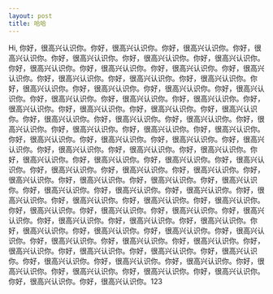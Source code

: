 ```yaml
---
layout: post
title: 哈哈
---
```


Hi,
你好，很高兴认识你。你好，很高兴认识你。你好，很高兴认识你。你好，很高兴认识你。你好，很高兴认识你。你好，很高兴认识你。你好，很高兴认识你。你好，很高兴认识你。你好，很高兴认识你。你好，很高兴认识你。你好，很高兴认识你。你好，很高兴认识你。你好，很高兴认识你。你好，很高兴认识你。你好，很高兴认识你。你好，很高兴认识你。你好，很高兴认识你。你好，很高兴认识你。你好，很高兴认识你。你好，很高兴认识你。你好，很高兴认识你。你好，很高兴认识你。你好，很高兴认识你。你好，很高兴认识你。你好，很高兴认识你。你好，很高兴认识你。你好，很高兴认识你。你好，很高兴认识你。你好，很高兴认识你。你好，很高兴认识你。你好，很高兴认识你。你好，很高兴认识你。你好，很高兴认识你。你好，很高兴认识你。你好，很高兴认识你。你好，很高兴认识你。你好，很高兴认识你。你好，很高兴认识你。你好，很高兴认识你。你好，很高兴认识你。你好，很高兴认识你。你好，很高兴认识你。你好，很高兴认识你。你好，很高兴认识你。你好，很高兴认识你。你好，很高兴认识你。你好，很高兴认识你。你好，很高兴认识你。你好，很高兴认识你。你好，很高兴认识你。你好，很高兴认识你。你好，很高兴认识你。你好，很高兴认识你。你好，很高兴认识你。你好，很高兴认识你。你好，很高兴认识你。你好，很高兴认识你。你好，很高兴认识你。你好，很高兴认识你。你好，很高兴认识你。你好，很高兴认识你。你好，很高兴认识你。你好，很高兴认识你。你好，很高兴认识你。你好，很高兴认识你。你好，很高兴认识你。你好，很高兴认识你。你好，很高兴认识你。你好，很高兴认识你。你好，很高兴认识你。你好，很高兴认识你。你好，很高兴认识你。你好，很高兴认识你。你好，很高兴认识你。你好，很高兴认识你。你好，很高兴认识你。你好，很高兴认识你。你好，很高兴认识你。你好，很高兴认识你。你好，很高兴认识你。你好，很高兴认识你。你好，很高兴认识你。你好，很高兴认识你。你好，很高兴认识你。123
